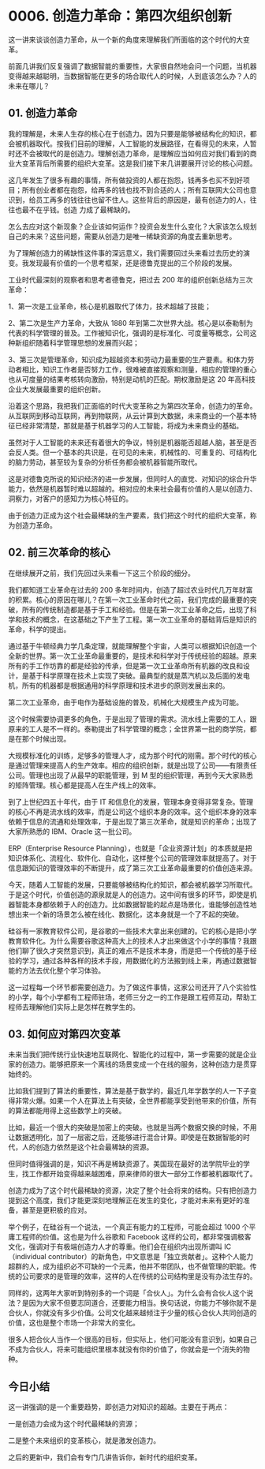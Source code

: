 # 0006. 创造力⾰命：第四次组织创新

这一讲来谈谈创造力革命，从一个新的角度来理解我们所面临的这个时代的大变革。

前面几讲我们反复强调了数据智能的重要性，大家很自然地会问一个问题，当机器变得越来越聪明，当数据智能在更多的场合取代人的时候，人到底该怎么办？人的未来在哪儿？

## 01. 创造力革命

我的理解是，未来人生存的核心在于创造力。因为只要是能够被结构化的知识，都会被机器取代。按我们目前的理解，人工智能的发展路径，在看得见的未来，人暂时还不会被取代的是创造力。理解创造力革命，是理解应当如何应对我们看到的商业大变革背后所需要的组织大变革。这是我们接下来几讲要展开讨论的核心问题。

这几年发生了很多有趣的事情，所有做投资的人都在抱怨，钱再多也买不到好项目；所有创业者都在抱怨，给再多的钱也找不到合适的人；所有互联网大公司也意识到，给员工再多的钱往往也留不住人。这些背后的原因是，最有创造力的人，往往也最不在乎钱。创造
力成了最稀缺的。

怎么去应对这个新现象？企业该如何运作？投资会发生什么变化？大家该怎么规划自己的未来？这些问题，需要从创造力是唯一稀缺资源的角度去重新思考。

为了理解创造力的稀缺性这件事的深远意义，我们需要回过头来看过去历史的演变。我发现最有价值的一个思考框架，还是德鲁克提出的三个阶段的发展。

工业时代最深刻的观察者和思考者德鲁克，把过去 200 年的组织创新总结为三次革命：

1、第一次是工业革命，核心是机器取代了体力，技术超越了技能；

2、第二次是生产力革命，大致从 1880 年到第二次世界大战。核心是以泰勒制为代表的科学管理的普及。工作被知识化，强调的是标准化、可度量等概念，公司这种新组织随着科学管理思想的发展而兴起；

3、第三次是管理革命，知识成为超越资本和劳动力最重要的生产要素。和体力劳动者相比，知识工作者是否努力工作，很难被直接观察和测量，相应的管理的重心也从可度量的结果考核转向激励，特别是动机的匹配。期权激励是这 20 年高科技企业大发展最重要的组织创新。

沿着这个思路，我把我们正面临的时代大变革称之为第四次革命，创造力的革命。从互联网到移动互联网，再到物联网，从云计算到大数据，未来商业的一个基本特征已经非常清楚，那就是基于机器学习的人工智能，将成为未来商业的基础。

虽然对于人工智能的未来还有着很大的争议，特别是机器能否超越人脑，甚至是否会反人类。但一个基本的共识是，在可见的未来，机械性的、可重复的、可结构化的脑力劳动，甚至较为复杂的分析任务都会被机器智能所取代。

这是对德鲁克所说的知识经济的进一步发展，但同时人的直觉、对知识的综合升华能力，依然是机器暂时难以超越的。相对应的未来社会最有价值的人是以创造力、洞察力，对客户的感知力为核心特征的。

由于创造力正成为这个社会最稀缺的生产要素，我们把这个时代的组织大变革，称为创造力革命。

## 02. 前三次革命的核心

在继续展开之前，我们先回过头来看一下这三个阶段的细分。

我们都知道工业革命在过去的 200 多年时间内，创造了超过农业时代几万年财富的积累。核心的原因在哪儿？在第一次工业革命时代之前，我们完成的最重要的突破，所有的传统制造都是基于手工和经验。但是在第一次工业革命之后，出现了科学和技术的概念，在这基础之下产生了工程。第一次工业革命的基础背后是知识的革命，科学的提出。

通过基于牛顿经典力学几条定理，就能理解整个宇宙，人类可以根据知识创造一个全新的世界。第一次工业革命最重要的，是技术和科学对于传统经验的超越。原来所有的手工作坊靠的都是经验的传承，但是第一次工业革命所有机器的改良和设计，是基于科学原理在技术上实现了突破。最典型的就是蒸汽机以及后面的发电机，所有的机器都是根据通用的科学原理和技术进步的原则发展出来的。

第二次工业革命，由于电作为基础设施的普及，机械化大规模生产成为可能。

这个时候需要协调更多的角色，于是出现了管理的需求。流水线上需要的工人，跟原来的工人是不一样的。泰勒提出了科学管理的概念；全世界第一批的商学院，都是在那个时候出现。

大规模标准化的训练，足够多的管理人才，成为那个时代的刚需。那个时代的核心是通过管理来提高人的生产效率。相应的组织创新，就是出现了公司——有限责任公司。管理也出现了从最早的职能管理，到 M 型的组织管理，再到今天大家熟悉的矩阵管理。核心都是提高人在生产线上的效率。

到了上世纪四五十年代，由于 IT 和信息化的发展，管理本身变得非常复杂。管理的核心不再是流水线的效率，而是公司这个组织本身的效率。这个组织本身的效率依赖于信息的流通和处理效率，于是出现了第三次革命，就是知识的革命；出现了大家所熟悉的 IBM、Oracle 这一批公司。

ERP（Enterprise Resource Planning），也就是「企业资源计划」的本质就是把知识体系化、流程化、软件化、自动化，这样整个公司的管理效率就提高了。对于信息跟知识的管理效率的不断提升，成了第三次工业革命最重要的价值创造来源。

今天，随着人工智能的发展，只要能够被结构化的知识，都会被机器学习所取代。于是这个时代，价值创造的源泉就是人的创造力。这中间有很多的环节，即使是机器智能本身都依赖于人的创造力。比如数据智能的起点是场景化，谁能够创造性地想出来一个新的场景怎么被在线化、数据化，这本身就是一个了不起的突破。

硅谷有一家教育软件公司，是谷歌的一些技术大拿出来创建的。它的核心是把小学教育软件化。为什么需要谷歌这种高大上的技术人才出来做这个小学的事情？我跟他们聊了很久才突然意识到，真正的难点不是技术本身，而是把一个传统的基于经验的学习，通过各种各样的技术手段，用数据化的方法搬到线上来，再通过数据智能的方法去优化整个学习体验。

这一过程每一个环节都需要创造力。为了做这件事情，这家公司还开了八个实验性的小学，每个小学都有工程师驻场，老师三分之一的工作是跟工程师互动，帮助工程师去理解他们实际上是怎样在教学生的。

## 03. 如何应对第四次变革

未来当我们把传统行业快速地互联网化、智能化的过程中，第一步需要的就是企业家的创造力。能够把原来一个离线的场景变成一个在线的服务，这种创造力是贯穿始终的。

比如我们提到了算法的重要性，算法是基于数学的，最近几年学数学的人一下子变得非常火爆。如果一个人在算法上有突破，全世界都能享受到他带来的价值，所有的算法都能用得上这些数学上的突破。

比如，最近一个很大的突破是加密上的突破。也就是当两个数据交换的时候，不用让数据透明化，加了一层密之后，还能够进行混合计算。即使是在数据智能的时代，人的创造力依然是这个社会最稀缺的资源。

但同时值得强调的是，知识不再是稀缺资源了。美国现在最好的法学院毕业的学生，找工作都开始变得越来越困难，原来律师的很大一部分工作都被机器取代了。

创造力成为了这个时代最稀缺的资源，决定了整个社会将来的结构。只有把创造力提到这个高度，我们才能更深刻地理解正在发生的变化，才能对未来有更好的准备，甚至是更积极的应对。

举个例子，在硅谷有一个说法，一个真正有能力的工程师，可能会超过 1000 个平庸工程师的价值。这也是为什么谷歌和 Facebook 这样的公司，都非常强调极客文化，强调对于有极端创造力人才的尊重。他们会在组织内出现所谓叫 IC（individual contributor）的新角色，中文意思是「独立贡献者」。这种个人能力超群的人，成为组织必不可缺的一个元素，他并不带团队，也不做管理的职能。传统的公司要求的是管理的效率，这样的人在传统的公司结构里是没有办法生存的。

同样的，这两年大家听到特别多的一个词是「合伙人」。为什么会有合伙人这个说法？是因为大家不但要志同道合，还要能力相当。换句话说，你能力不够你就不是合伙人，你就没有多少价值。公司文化越来越倾注于少量的核心合伙人共同创造的价值，这也是整个市场一个非常大的变化。

很多人把合伙人当作一个很高的目标，但实际上，他们可能没有意识到，如果自己不成为合伙人，将来可能组织里根本就没有你的价值了，你就会是一个消失的物种。

## 今日小结

这一讲强调的是一个重要趋势，即创造力对知识的超越。主要在于两点：

一是创造力会成为这个时代最稀缺的资源；

二是整个未来组织的变革核心，就是激发创造力。

之后的更新中，我们会有专门几讲告诉你，新时代的组织变革。





